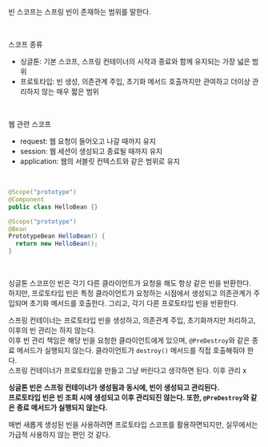 빈 스코프는 스프링 빈이 존재하는 범위를 말한다.

</br>

스코프 종류
- 싱글톤: 기본 스코프, 스프링 컨테이너의 시작과 종료와 함께 유지되는 가장 넓은 범위
- 프로토타입: 빈 생성, 의존관계 주입, 초기화 메서드 호출까지만 관여하고 더이상 관리하지 않는 매우 짧은 범위

</br>

웹 관련 스코프   
- request: 웹 요청이 들어오고 나갈 때까지 유지
- session: 웹 세션이 생성되고 종료될 때까지 유지
- application: 웹의 서블릿 컨텍스트와 같은 범위로 유지

</br>

```java
@Scope("prototype")
@Component
public class HelloBean {}

@Scope("prototype")
@Bean
PrototypeBean HelloBean() {
  return new HelloBean();
}
```

</br>

싱글톤 스코프인 빈은 각기 다른 클라이언트가 요청을 해도 항상 같은 빈을 반환한다.   
하지만, 프로토타입 빈은 특정 클라이언트가 요청하는 시점에서 생성되고 의존관계가 주입되며 초기화 메서드를 호출한다. 그리고, 각기 다른 프로토타입 빈을 반환한다.

스프링 컨테이너는 프로토타입 빈을 생성하고, 의존관계 주입, 초기화까지만 처리하고, 이후의 빈 관리는 하지 않는다.   
이후 빈 관리 책임은 해당 빈을 요청한 클라이언트에게 있으며, `@PreDestroy`와 같은 종료 메서드가 실행되지 않는다. 클라이언트가 `destroy()` 메서드를 직접 호출해줘야 한다.      
스프링 컨테이너가 프로토타입을 만들고 그냥 버린다고 생각하면 된다. 이후 관리 x

**싱글톤 빈은 스프링 컨테이너가 생성됨과 동시에, 빈이 생성되고 관리된다.**   
**프로토타입 빈은 빈 조회 시에 생성되고 이후 관리되진 않는다. 또한, `@PreDestroy`와 같은 종료 메서드가 실행되지 않는다.**

매번 새롭게 생성된 빈을 사용하려면 프로토타입 스코프를 활용하면되지만, 실무에서는 가급적 사용하지 않는 편인 것 같다.   
